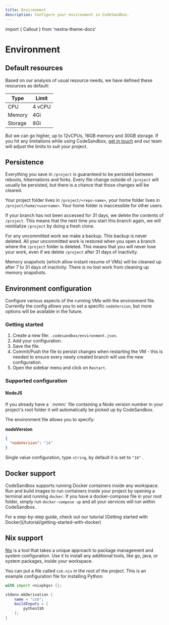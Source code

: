 ```yaml
---
title: Environment
description: Configure your environment in CodeSandbox.
---
```


import { Callout } from 'nextra-theme-docs'

# Environment

## Default resources

Based on our analysis of usual resource needs, we have defined these resources as default:

| Type    | Limit  |
| ------- | ------ |
| CPU     | 4 vCPU |
| Memory  | 4Gi    |
| Storage | 8Gi    |

But we can go higher, up to 12vCPUs, 16GB memory and 30GB storage. If you hit any limitations while using CodeSandbox, [get in touch](mailto:support@codesandbox.io) and our team will adjust the limits to suit your project.

## Persistence

Everything you save in `/project` is guaranteed to be persisted between reboots, hibernations and forks. Every file change outside of `/project` will usually be persisted, but there is a chance that those changes will be cleared.

Your project folder lives in `/project/<repo-name>`, your home folder lives in `/project/home/<username>`. Your home folder is inaccessible for other users.

If your branch has not been accessed for 31 days, we delete the contents of `/project`. This means that the next time you start this branch again, we will reinitialize `/project` by doing a fresh clone.

For any uncommitted work we make a backup. This backup is never deleted. All your uncommitted work is restored when you open a branch where the `/project` folder is deleted. This means that you will never lose your work, even if we delete `/project` after 31 days of inactivity.

Memory snapshots (which allow instant resume of VMs) will be cleaned up after 7 to 31 days of inactivity. There is no lost work from cleaning up memory snapshots.

## Environment configuration

Configure various aspects of the running VMs with the environment file. Currently the config allows you to set a specific `nodeVersion`, but more options will be available in the future.

### Getting started

1. Create a new file: `.codesandbox/environment.json`.
2. Add your configuration.
3. Save the file.
4. Commit/Push the file to persist changes when restarting the VM - this is needed to ensure every newly created branch will use the new configuration.
5. Open the sidebar menu and click on `Restart`.

### Supported configuration

#### NodeJS

<Callout emoji="⭑">
If you already have a `.nvmrc` file containing a Node version number in your project's root folder it will automatically be picked up by CodeSandbox.
</Callout>

The environment file allows you to specify:

**nodeVersion**

```json
{
  "nodeVersion": "14"
}
```

Single value configuration, type `string`, by default it is set to `"16"` .

## Docker support

CodeSandbox supports running Docker containers inside any workspace. Run and build images to run containers inside your project by opening a terminal and running `docker`. If you have a docker-compose file in your root folder, simply run `docker-compose up` and all your services will run within CodeSandbox.

<Callout emoji="⭑">
For a step-by-step guide, check out our tutorial [Getting started with Docker](/tutorial/getting-started-with-docker)
</Callout>

## Nix support

[Nix](https://nixos.org/) is a tool that takes a unique approach to package management and system configuration. Use it to install any additional tools, like go, java, or system packages, inside your workspace.

You can put a file called `csb.nix` in the root of the project. This is an example configuration file for installing Python:

```nix
with import <nixpkgs> {};

stdenv.mkDerivation {
    name = "csb";
    buildInputs = [
        python310
    ];
}
```
